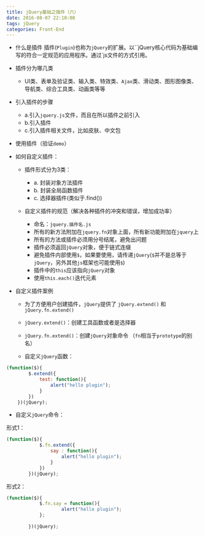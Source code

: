 ```yaml
---
title: jQuery基础之插件（六）
date: 2016-08-07 22:10:08
tags: jQuery
categories: Front-End
---
```


- 什么是插件
 插件(`Plugin`)也称为`jQuery`的扩展。以``jQuery核心代码为基础编写的符合一定规范的应用程序。通过`js文件的方式引用。
<!--more-->
- 插件分为哪几类
  - UI类、表单及验证类、输入类、特效类、`Ajax`类、滑动类、图形图像类、导航类、综合工具类、动画类等等
	
- 引入插件的步骤
	- a.引入`jquery.js`文件，而且在所以插件之前引入
	- b.引入插件
	- c.引入插件相关文件，比如皮肤、中文包

- 使用插件（验证`demo`）

- 如何自定义插件：	
	
  - 插件形式分为3类：
	- a. 封装对象方法插件
	- b. 封装全局函数插件
	- c. 选择器插件(类似于.find())

  - 自定义插件的规范（解决各种插件的冲突和错误，增加成功率）
	- 命名：`jquery.插件名.js`
	- 所有的新方法附加在`jquery.fn`对象上面，所有新功能附加在`jquery`上
	- 所有的方法或插件必须用分号结尾，避免出问题
	-  插件必须返回`jQuery`对象，便于链式连缀
	-  避免插件内部使用`$`，如果要使用，请传递`jQuery`(`$`并不是总等于`jQuery`，另外其他`js`框架也可能使用`$`)
	- 插件中的`this`应该指向`jQuery`对象
	- 使用`this.each()`迭代元素

- 自定义插件案例
    
	- 为了方便用户创建插件，`jQuery`提供了 `jQuery.extend()` 和 `jQuery.fn.extend()`
	- `jQuery.extend()`：创建工具函数或者是选择器
	- `jQuery.fn.extend()`：创建`jQuery`对象命令  （`fn`相当于`prototype`的别名）

	- 自定义`jQuery`函数：

```javascript
(function($){
		$.extend({
			test: function(){
				alert("hello plugin");
			}
		})
	})(jQuery);
```

- 自定义`jQuery`命令：

 形式1：
	  
```javascript
(function($){
			$.fn.extend({
				say : function(){
					alert("hello plugin");
				}
			})
		})(jQuery);
```

形式2：

```javascript
(function($){
			$.fn.say = function(){
					alert("hello plugin");
			};
			
		})(jQuery);
```


	
